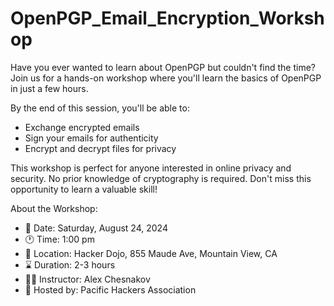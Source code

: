# OpenPGP_Email_Encryption_Workshop

Have you ever wanted to learn about OpenPGP but couldn't find the time?
Join us for a hands-on workshop where you'll learn the basics of OpenPGP in just a few hours. 

By the end of this session, you'll be able to:
- Exchange encrypted emails 
- Sign your emails for authenticity
- Encrypt and decrypt files for privacy

This workshop is perfect for anyone interested in online privacy and security. No prior knowledge of cryptography is required.
Don't miss this opportunity to learn a valuable skill!


About the Workshop:
- 📅 Date: Saturday, August 24, 2024
- 🕐 Time: 1:00 pm
- 🏢 Location: Hacker Dojo, 855 Maude Ave, Mountain View, CA
- ⌛ Duration: 2-3 hours
- 👨‍🏫 Instructor: Alex Chesnakov
- 🤝 Hosted by: Pacific Hackers Association 
